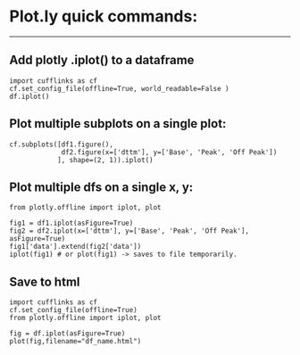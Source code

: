 # Plot.ly quick commands:
-------------------------

## Add plotly .iplot() to a dataframe
    
    import cufflinks as cf
    cf.set_config_file(offline=True, world_readable=False )
    df.iplot()


## Plot multiple subplots on a single plot:

    cf.subplots([df1.figure(), 
                 df2.figure(x=['dttm'], y=['Base', 'Peak', 'Off Peak'])
                ], shape=(2, 1)).iplot()

## Plot multiple dfs on a single x, y:

    from plotly.offline import iplot, plot  

    fig1 = df1.iplot(asFigure=True)
    fig2 = df2.iplot(x=['dttm'], y=['Base', 'Peak', 'Off Peak'], asFigure=True)
    fig1['data'].extend(fig2['data'])
    iplot(fig1) # or plot(fig1) -> saves to file temporarily.

## Save to html
    import cufflinks as cf
    cf.set_config_file(offline=True)
    from plotly.offline import iplot, plot  
    
    fig = df.iplot(asFigure=True)
    plot(fig,filename="df_name.html")
